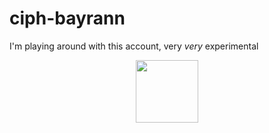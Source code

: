 # ciph-bayrann
I'm playing around with this account, very *very* experimental


<div id="header" align="center">
  <img src="https://i.redd.it/vhreovyebry61.jpg" width="100"/>
</div>
